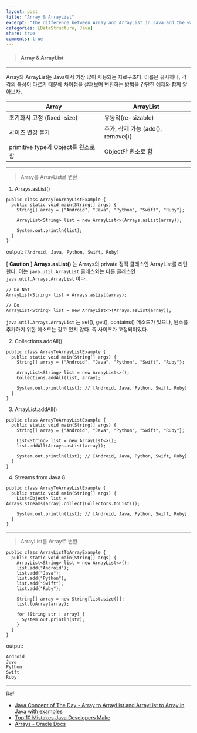 ```yaml
---
layout: post
title: "Array & ArrayList"
excerpt: "The difference between Array and ArrayList in Java and the way how to convert Array to ArrayList and vice versa with some simeple example"
categories: [DataStructure, Java]
share: true
comments: true
---
```


> #### Array & ArrayList
* * *

Array와 ArrayList는 Java에서 가장 많이 사용되는 자료구조다. 이름은 유사하나, 각각의 특성이 다르기 때문에 차이점을 살펴보며 변환하는 방법을 간단한 예제와 함께 알아보자.

| Array | ArrayList |
| --- | --- |
| 초기화시 고정 (fixed-size) | 유동적(re-sizable) |
| 사이즈 변경 불가 | 추가, 삭제 가능 (add(), remove()) |
| primitive type과 Object를 원소로 함 | Object만 원소로 함 |

* * *

> Array를 ArrayList로 변환

1. Arrays.asList()

```
public class ArrayToArrayListExample {
  public static void main(String[] args) {
    String[] array = {"Android", "Java", "Python", "Swift", "Ruby"};

    ArrayList<String> list = new ArrayList<>(Arrays.asList(array));

    System.out.println(list);
  }
}
```

output: ```[Android, Java, Python, Swift, Ruby]```

[ **Caution** ]
**Arrays.asList()** 는 Arrays의 private 정적 클래스인 ArrayList를 리턴한다. 이는 ```java.util.ArrayList``` 클래스와는 다른 클래스인 ```java.util.Arrays.ArrayList``` 이다.

```
// Do Not
ArrayList<String> list = Arrays.asList(array);

// Do
ArrayList<String> list = new ArrayList<>(Arrays.asList(array));
```

```java.util.Arrays.ArrayList``` 는 set(),  get(), contains() 메소드가 있으나, 원소를 추가하기 위한 메소드는 갖고 있지 않다. 즉 사이즈가 고정되어있다.

2. Collections.addAll()

```
public class ArrayToArrayListExample {
  public static void main(String[] args) {
    String[] array = {"Android", "Java", "Python", "Swift", "Ruby"};

    ArrayList<String> list = new ArrayList<>();
    Collections.addAll(list, array);

    System.out.println(list); // [Android, Java, Python, Swift, Ruby]
  }
}
```

3. ArrayList.addAll()

```
public class ArrayToArrayListExample {
  public static void main(String[] args) {
    String[] array = {"Android", "Java", "Python", "Swift", "Ruby"};

    List<String> list = new ArrayList<>();
    list.addAll(Arrays.asList(array));

    System.out.println(list); // [Android, Java, Python, Swift, Ruby]
  }
}
```

4. Streams from Java 8

```
public class ArrayToArrayListExample {
  public static void main(String[] args) {
    List<Object> list = Arrays.streams(array).collect(Collectors.toList());

    System.out.println(list); // [Android, Java, Python, Swift, Ruby]
  }
}
```

* * *

> ArrayList를 Array로 변환

```
public class ArrayListToArrayExample {
  public static void main(String[] args) {
    ArrayList<String> list = new ArrayList<>();
    list.add("Android");
    list.add("Java");
    list.add("Python");
    list.add("Swift");
    list.add("Ruby");

    String[] array = new String[list.size()];
    list.toArray(array);

    for (String str : array) {
      System.out.println(str);
    }
  }
}
```

output:
```
Android
Java
Python
Swift
Ruby
```


* * *

Ref
- [Java Concept of The Day - Array to ArrayList and ArrayList to Array in Java with examples](http://javaconceptoftheday.com/array-to-arraylist-in-java-with-examples/)
- [Top 10 Mistakes Java Developers Make](https://www.programcreek.com/2014/05/top-10-mistakes-java-developers-make/)
- [Arrays - Oracle Docs](https://docs.oracle.com/javase/8/docs/api/java/util/Arrays.html)
